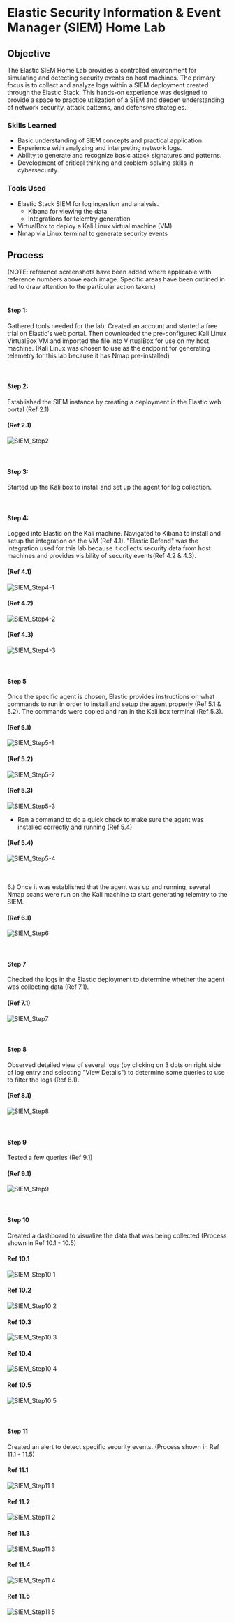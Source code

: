 # Elastic Security Information & Event Manager (SIEM) Home Lab

## Objective

The Elastic SIEM Home Lab provides a controlled environment for simulating and detecting security events on host machines. The primary focus is to collect and analyze logs within a SIEM deployment created through the Elastic Stack. This hands-on experience was designed to provide a space to practice utilization of a SIEM and deepen understanding of network security, attack patterns, and defensive strategies.

### Skills Learned

- Basic understanding of SIEM concepts and practical application.
- Experience with analyzing and interpreting network logs.
- Ability to generate and recognize basic attack signatures and patterns.
- Development of critical thinking and problem-solving skills in cybersecurity.

### Tools Used

- Elastic Stack SIEM for log ingestion and analysis.
  - Kibana for viewing the data
  - Integrations for telemtry generation
- VirtualBox to deploy a Kali Linux virtual machine (VM)
- Nmap via Linux terminal to generate security events

## Process
(NOTE: reference screenshots have been added where applicable with reference numbers above each image. Specific areas have been outlined in red to draw attention to the particular action taken.)
</br>
</br>

#### Step 1:
Gathered tools needed for the lab: Created an account and started a free trial on Elastic's web portal. Then downloaded the pre-configured Kali Linux VirtualBox VM and imported the file into VirtualBox for use on my host machine. (Kali Linux was chosen to use as the endpoint for generating telemetry for this lab because it has Nmap pre-installed)
</br>
</br>
</br>

#### Step 2:
Established the SIEM instance by creating a deployment in the Elastic web portal (Ref 2.1). 
#### (Ref 2.1)
![SIEM_Step2](https://github.com/MitchV123/Elastic-SIEM-Home-Lab/assets/163186778/14134b80-08a8-43de-8f2b-2b9a52203b4e)
</br>
</br>
</br>

#### Step 3:
Started up the Kali box to install and set up the agent for log collection.
</br>
</br>
</br>

#### Step 4:
Logged into Elastic on the Kali machine. Navigated to Kibana to install and setup the integration on the VM (Ref 4.1). "Elastic Defend" was the integration used for this lab because it collects security data from host machines and provides visibility of security events(Ref 4.2 & 4.3). 
#### (Ref 4.1)
![SIEM_Step4-1](https://github.com/MitchV123/Elastic-SIEM-Home-Lab/assets/163186778/cd8e99fb-ef73-4a41-8735-b033f9e2f395)
#### (Ref 4.2)
![SIEM_Step4-2](https://github.com/MitchV123/Elastic-SIEM-Home-Lab/assets/163186778/94b11989-9cc0-493d-a5c1-6d10b588fac4)
#### (Ref 4.3)
![SIEM_Step4-3](https://github.com/MitchV123/Elastic-SIEM-Home-Lab/assets/163186778/87aa315d-0441-4e30-b9ee-5dbd98f805a0)
</br>
</br>
</br>

#### Step 5
Once the specific agent is chosen, Elastic provides instructions on what commands to run in order to install and setup the agent properly (Ref 5.1 & 5.2). The commands were copied and ran in the Kali box terminal (Ref 5.3).
#### (Ref 5.1)
![SIEM_Step5-1](https://github.com/MitchV123/Elastic-SIEM-Home-Lab/assets/163186778/a1d3663d-bd01-4134-ae63-26bfe02943c6)
#### (Ref 5.2)
![SIEM_Step5-2](https://github.com/MitchV123/Elastic-SIEM-Home-Lab/assets/163186778/599ce189-2662-46a8-a341-5bb3269a436b)
#### (Ref 5.3)
![SIEM_Step5-3](https://github.com/MitchV123/Elastic-SIEM-Home-Lab/assets/163186778/647276c5-a316-4fe9-8e6e-91b8cc3edb9b)
</br>
   - Ran a command to do a quick check to make sure the agent was installed correctly and running (Ref 5.4)
#### (Ref 5.4)
![SIEM_Step5-4](https://github.com/MitchV123/Elastic-SIEM-Home-Lab/assets/163186778/5a2a8922-5aff-43dc-a818-eb78913c6223)
</br>
</br>
</br>

6.) Once it was established that the agent was up and running, several Nmap scans were run on the Kali machine to start generating telemtry to the SIEM.
#### (Ref 6.1)
![SIEM_Step6](https://github.com/MitchV123/Elastic-SIEM-Home-Lab/assets/163186778/ec715093-9a89-48b5-ac2c-6051c99b0117)
</br>
</br>
</br>

#### Step 7
Checked the logs in the Elastic deployment to determine whether the agent was collecting data (Ref 7.1).
#### (Ref 7.1)
![SIEM_Step7](https://github.com/MitchV123/Elastic-SIEM-Home-Lab/assets/163186778/0e1a8ae2-82dd-4e58-a768-3789addb0bd5)
</br>
</br>
</br>

#### Step 8
Observed detailed view of several logs (by clicking on 3 dots on right side of log entry and selecting "View Details") to determine some queries to use to filter the logs (Ref 8.1).
#### (Ref 8.1)
![SIEM_Step8](https://github.com/MitchV123/Elastic-SIEM-Home-Lab/assets/163186778/33cb6e0e-36a7-4af0-bff8-0e14f2443d5c)
</br>
</br>
</br>

#### Step 9
Tested a few queries (Ref 9.1)
#### (Ref 9.1)
![SIEM_Step9](https://github.com/MitchV123/Elastic-SIEM-Home-Lab/assets/163186778/9e0fb061-cf73-40ed-bdf7-87a51dcac5c9)
</br>
</br>
</br>

#### Step 10
Created a dashboard to visualize the data that was being collected (Process shown in Ref 10.1 - 10.5)
#### Ref 10.1
![SIEM_Step10 1](https://github.com/MitchV123/Elastic-SIEM-Home-Lab/assets/163186778/523a1aec-b612-4201-8928-6324e255b90e)
#### Ref 10.2
![SIEM_Step10 2](https://github.com/MitchV123/Elastic-SIEM-Home-Lab/assets/163186778/a1526428-5463-4c10-b71b-3aa0713df26a)
#### Ref 10.3
![SIEM_Step10 3](https://github.com/MitchV123/Elastic-SIEM-Home-Lab/assets/163186778/ce70369c-92fb-4722-ac1c-b16a78675c8a)
#### Ref 10.4
![SIEM_Step10 4](https://github.com/MitchV123/Elastic-SIEM-Home-Lab/assets/163186778/4e2e2f5f-5d11-4595-ba85-2ffed0fd649f)
#### Ref 10.5
![SIEM_Step10 5](https://github.com/MitchV123/Elastic-SIEM-Home-Lab/assets/163186778/776778d8-fee9-47a1-9b43-d250f055acf4)
</br>
</br>
</br>

#### Step 11
Created an alert to detect specific security events. (Process shown in Ref 11.1 - 11.5)
#### Ref 11.1
![SIEM_Step11 1](https://github.com/MitchV123/Elastic-SIEM-Home-Lab/assets/163186778/6118e0eb-8e4a-4a41-b5ed-ade0fc7fee44)
#### Ref 11.2
![SIEM_Step11 2](https://github.com/MitchV123/Elastic-SIEM-Home-Lab/assets/163186778/1ad2e56e-6639-451c-a67b-07e21e939cba)
#### Ref 11.3
![SIEM_Step11 3](https://github.com/MitchV123/Elastic-SIEM-Home-Lab/assets/163186778/85c0d5b2-68bc-45d5-ad74-6578a846a761)
#### Ref 11.4
![SIEM_Step11 4](https://github.com/MitchV123/Elastic-SIEM-Home-Lab/assets/163186778/2165419a-a02b-4609-9238-37a04c91bd5d)
#### Ref 11.5
![SIEM_Step11 5](https://github.com/MitchV123/Elastic-SIEM-Home-Lab/assets/163186778/59769611-48a1-431f-9a99-b79498b1d08f)
